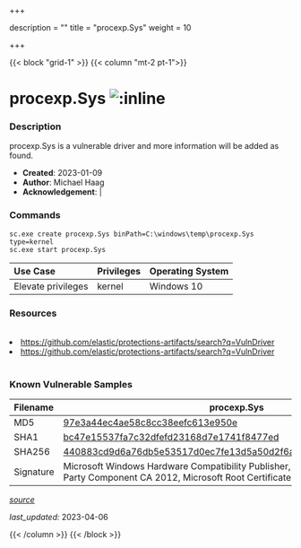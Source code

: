 +++

description = ""
title = "procexp.Sys"
weight = 10

+++


{{< block "grid-1" >}}
{{< column "mt-2 pt-1">}}


# procexp.Sys ![:inline](/images/twitter_verified.png) 


### Description

procexp.Sys is a vulnerable driver and more information will be added as found.

- **Created**: 2023-01-09
- **Author**: Michael Haag
- **Acknowledgement**:  | [](https://twitter.com/)

### Commands

```
sc.exe create procexp.Sys binPath=C:\windows\temp\procexp.Sys type=kernel
sc.exe start procexp.Sys
```

| Use Case | Privileges | Operating System | 
|:---- | ---- | ---- |
| Elevate privileges | kernel | Windows 10 |

### Resources
<br>
<li><a href=" https://github.com/elastic/protections-artifacts/search?q=VulnDriver"> https://github.com/elastic/protections-artifacts/search?q=VulnDriver</a></li>
<li><a href="https://github.com/elastic/protections-artifacts/search?q=VulnDriver">https://github.com/elastic/protections-artifacts/search?q=VulnDriver</a></li>
<br>

### Known Vulnerable Samples

| Filename | procexp.Sys |
|:---- | ---- | 
| MD5 | <a href="https://www.virustotal.com/gui/file/97e3a44ec4ae58c8cc38eefc613e950e">97e3a44ec4ae58c8cc38eefc613e950e</a> |
| SHA1 | <a href="https://www.virustotal.com/gui/file/bc47e15537fa7c32dfefd23168d7e1741f8477ed">bc47e15537fa7c32dfefd23168d7e1741f8477ed</a> |
| SHA256 | <a href="https://www.virustotal.com/gui/file/440883cd9d6a76db5e53517d0ec7fe13d5a50d2f6a7f91ecfc863bc3490e4f5c">440883cd9d6a76db5e53517d0ec7fe13d5a50d2f6a7f91ecfc863bc3490e4f5c</a> |
| Signature | Microsoft Windows Hardware Compatibility Publisher, Microsoft Windows Third Party Component CA 2012, Microsoft Root Certificate Authority 2010   |


[*source*](https://github.com/magicsword-io/LOLDrivers/tree/main/yaml/procexp.yaml)

*last_updated:* 2023-04-06








{{< /column >}}
{{< /block >}}
